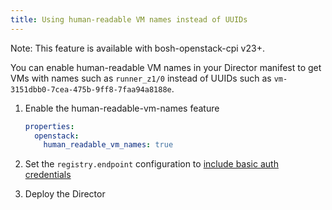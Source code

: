 ```yaml
---
title: Using human-readable VM names instead of UUIDs
---
```


<p class="note">Note: This feature is available with bosh-openstack-cpi v23+.</p>

You can enable human-readable VM names in your Director manifest to get VMs with names such as `runner_z1/0` instead of UUIDs such as `vm-3151dbb0-7cea-475b-9ff8-7faa94a8188e`.

1. Enable the human-readable-vm-names feature

    ```yaml
    properties:
      openstack:
        human_readable_vm_names: true
    ```

1. Set the `registry.endpoint` configuration to [include basic auth credentials](openstack-registry.md)

1. Deploy the Director
